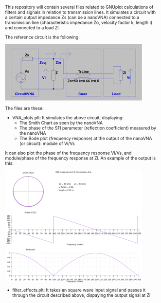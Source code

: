 
This repository will contain several files related to GNUplot calculations of filters and signals in relation to transmission lines.
It simulates a circuit with a certain output impedance Zs (can be a nanoVNA) connected to a transmission line (characteristic impedance Zo, velocity factor k, length l) and connected to a load Zl.

The reference circuit is the following:

[![Circuit](https://github.com/nostromo-1/VNA-plots/blob/main/circuit.png)](https://github.com/nostromo-1/iVNA-plots)

The files are these:
* VNA_plots.plt: It simulates the above circuit, displaying:
  * The Smith Chart as seen by the nanoVNA
  * The phase of the S11 parameter (reflection coefficient) measured by the nanoVNA
  * The Bode plot (frequency response) at the output of the nanoVNA (or circuit): module of Vi/Vs
 
 It can also plot the phase of the frequency response Vi/Vs, and module/phase of the frequency response at Zl.
 An example of the output is this:
 
 [![Circuit](https://github.com/nostromo-1/VNA-plots/blob/main/coax1.png)](https://github.com/nostromo-1/iVNA-plots)
 

* filter_effects.plt: It takes an square wave input signal and passes it through the circuit described above, dispaying the output signal at Zl

